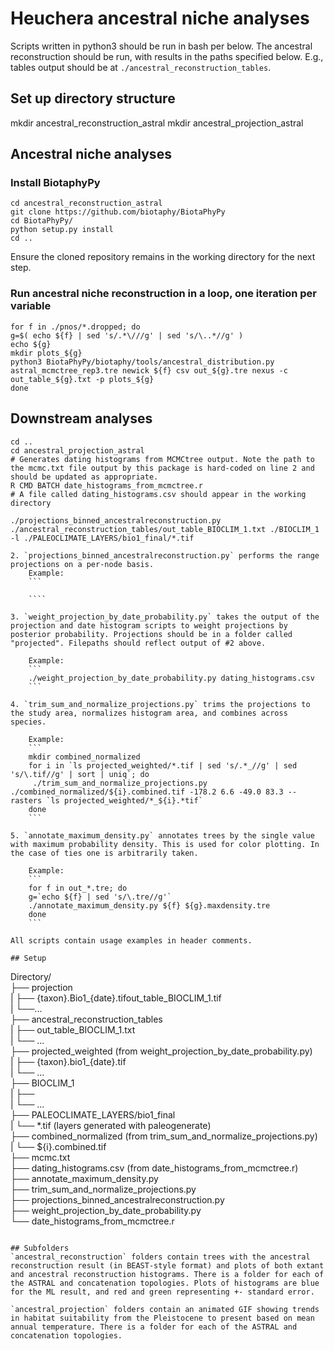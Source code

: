 # Heuchera ancestral niche analyses
Scripts written in python3 should be run in bash per below. The ancestral reconstruction should be run, with results in the paths specified below. E.g., tables output should be at `./ancestral_reconstruction_tables`.

## Set up directory structure
mkdir ancestral_reconstruction_astral
mkdir ancestral_projection_astral

## Ancestral niche analyses
### Install BiotaphyPy
```
cd ancestral_reconstruction_astral
git clone https://github.com/biotaphy/BiotaPhyPy
cd BiotaPhyPy/
python setup.py install
cd ..
```
Ensure the cloned repository remains in the working directory for the next step.

### Run ancestral niche reconstruction in a loop, one iteration per variable
```
for f in ./pnos/*.dropped; do
g=$( echo ${f} | sed 's/.*\///g' | sed 's/\..*//g' )
echo ${g}
mkdir plots_${g}
python3 BiotaPhyPy/biotaphy/tools/ancestral_distribution.py astral_mcmctree_rep3.tre newick ${f} csv out_${g}.tre nexus -c out_table_${g}.txt -p plots_${g}
done
```

## Downstream analyses
```
cd ..
cd ancestral_projection_astral
# Generates dating histograms from MCMCtree output. Note the path to the mcmc.txt file output by this package is hard-coded on line 2 and should be updated as appropriate.
R CMD BATCH date_histograms_from_mcmctree.r 
# A file called dating_histograms.csv should appear in the working directory

./projections_binned_ancestralreconstruction.py ./ancestral_reconstruction_tables/out_table_BIOCLIM_1.txt ./BIOCLIM_1 -l ./PALEOCLIMATE_LAYERS/bio1_final/*.tif

2. `projections_binned_ancestralreconstruction.py` performs the range projections on a per-node basis.  
    Example: 
    ```
    
    ````

3. `weight_projection_by_date_probability.py` takes the output of the projection and date histogram scripts to weight projections by posterior probability. Projections should be in a folder called "projected". Filepaths should reflect output of #2 above.
   
    Example: 
    ```
    ./weight_projection_by_date_probability.py dating_histograms.csv 
    ```
   
4. `trim_sum_and_normalize_projections.py` trims the projections to the study area, normalizes histogram area, and combines across species.
    
    Example:
    ```
    mkdir combined_normalized
    for i in `ls projected_weighted/*.tif | sed 's/.*_//g' | sed 's/\.tif//g' | sort | uniq`; do
     ./trim_sum_and_normalize_projections.py ./combined_normalized/${i}.combined.tif -178.2 6.6 -49.0 83.3 --rasters `ls projected_weighted/*_${i}.*tif`
    done
    ```

5. `annotate_maximum_density.py` annotates trees by the single value with maximum probability density. This is used for color plotting. In the case of ties one is arbitrarily taken. 

    Example: 
    ```
    for f in out_*.tre; do
    g=`echo ${f} | sed 's/\.tre//g'`
    ./annotate_maximum_density.py ${f} ${g}.maxdensity.tre
    done
    ```

All scripts contain usage examples in header comments. 

## Setup  
```     
Directory/   
├── projection   
|	├── {taxon}.Bio1_{date}.tifout_table_BIOCLIM_1.tif   
|	└──...   
├── ancestral_reconstruction_tables   
|	├── out_table_BIOCLIM_1.txt   
|	└── ...   
├── projected_weighted (from weight_projection_by_date_probability.py)   
|	├── {taxon}.bio1_{date}.tif   
|	└── ...   
├── BIOCLIM_1   
|	├──   
|	└── ...   
├── PALEOCLIMATE_LAYERS/bio1_final  
|	└── \*\.tif (layers generated with paleogenerate)   
├──  combined_normalized (from trim_sum_and_normalize_projections.py)   
|	└── ${i}.combined.tif    
├── mcmc.txt   
├── dating_histograms.csv (from date_histograms_from_mcmctree.r)   
├── annotate_maximum_density.py   
├── trim_sum_and_normalize_projections.py   
├── projections_binned_ancestralreconstruction.py   
├── weight_projection_by_date_probability.py   
└── date_histograms_from_mcmctree.r   
```

## Subfolders
`ancestral_reconstruction` folders contain trees with the ancestral reconstruction result (in BEAST-style format) and plots of both extant and ancestral reconstruction histograms. There is a folder for each of the ASTRAL and concatenation topologies. Plots of histograms are blue for the ML result, and red and green representing +- standard error.

`ancestral_projection` folders contain an animated GIF showing trends in habitat suitability from the Pleistocene to present based on mean annual temperature. There is a folder for each of the ASTRAL and concatenation topologies.
